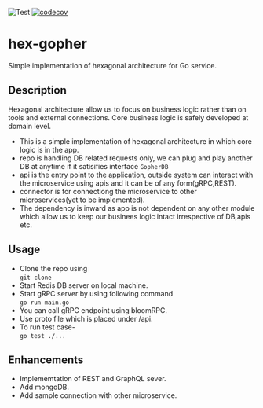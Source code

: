![Test](https://github.com/ganeshdipdumbare/hex-gopher/workflows/Test/badge.svg) [![codecov](https://codecov.io/gh/ganeshdipdumbare/hex-gopher/branch/master/graph/badge.svg)](https://codecov.io/gh/ganeshdipdumbare/hex-gopher)
# hex-gopher
Simple implementation of hexagonal architecture for Go service. 

## Description

Hexagonal architecture allow us to focus on business logic rather than on tools and external connections. Core business logic is safely developed at domain level.  

-   This is a simple implementation of hexagonal architecture in which core logic is in the app.
-   repo is handling DB related requests only, we can plug and play another DB at anytime if it satisifies interface `GopherDB`
-   api is the entry point to the application, outside system can interact with the microservice using apis and it can be of any form(gRPC,REST).
-   connector is for connectiong the microservice to other microservices(yet to be implemented).
-   The dependency is inward as app is not dependent on any other module which allow us to keep our businees logic intact irrespective of DB,apis etc.

## Usage
-   Clone the repo using  
    `git clone`
-   Start Redis DB server on local machine.
-   Start gRPC server by using following command  
    `go run main.go`
-   You can call gRPC endpoint using bloomRPC.
-   Use proto file which is placed under /api.
-   To run test case-  
    `go test ./...`

## Enhancements
-   Implememtation of REST and GraphQL sever.
-   Add mongoDB.
-   Add sample connection with other microservice.
